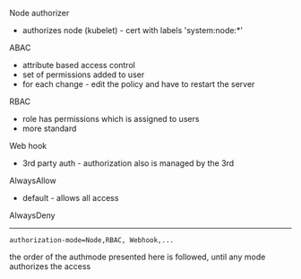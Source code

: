 
Node authorizer 
- authorizes node (kubelet) - cert with labels 'system:node:*'

ABAC 
- attribute based access control
- set of permissions added to user
- for each change - edit the policy and have to restart the server

RBAC 
- role has permissions which is assigned to users 
- more standard

Web hook 
- 3rd party auth - authorization also is managed by the 3rd 

AlwaysAllow 
- default - allows all access

AlwaysDeny

---
```
authorization-mode=Node,RBAC, Webhook,...
```
the order of the authmode presented here is followed, until any mode authorizes the access